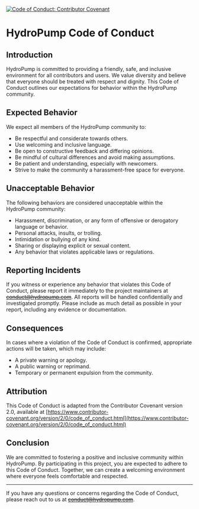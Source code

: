 [![Code of Conduct: Contributor Covenant](https://img.shields.io/badge/code_of_conduct-contributor_covenant-14cc21)](https://github.com/EthicalSource/contributor_covenant)

# HydroPump Code of Conduct
## Introduction

HydroPump is committed to providing a friendly, safe, and inclusive environment for all contributors and users. We value diversity and believe that everyone should be treated with respect and dignity. This Code of Conduct outlines our expectations for behavior within the HydroPump community.

## Expected Behavior

We expect all members of the HydroPump community to:

- Be respectful and considerate towards others.
- Use welcoming and inclusive language.
- Be open to constructive feedback and differing opinions.
- Be mindful of cultural differences and avoid making assumptions.
- Be patient and understanding, especially with newcomers.
- Strive to make the community a harassment-free space for everyone.

## Unacceptable Behavior

The following behaviors are considered unacceptable within the HydroPump community:

- Harassment, discrimination, or any form of offensive or derogatory language or behavior.
- Personal attacks, insults, or trolling.
- Intimidation or bullying of any kind.
- Sharing or displaying explicit or sexual content.
- Any behavior that violates applicable laws or regulations.

## Reporting Incidents

If you witness or experience any behavior that violates this Code of Conduct, please report it immediately to the project maintainers at ~~[conduct@hydropump.com](mailto:conduct@hydropump.com)~~. All reports will be handled confidentially and investigated promptly. Please include as much detail as possible in your report, including any evidence or documentation.

## Consequences

In cases where a violation of the Code of Conduct is confirmed, appropriate actions will be taken, which may include:

- A private warning or apology.
- A public warning or reprimand.
- Temporary or permanent expulsion from the community.

## Attribution

This Code of Conduct is adapted from the Contributor Covenant version 2.0, available at [https://www.contributor-covenant.org/version/2/0/code_of_conduct.html](https://www.contributor-covenant.org/version/2/0/code_of_conduct.html)

## Conclusion

We are committed to fostering a positive and inclusive community within HydroPump. By participating in this project, you are expected to adhere to this Code of Conduct. Together, we can create a welcoming environment where everyone feels comfortable and respected.

---

If you have any questions or concerns regarding the Code of Conduct, please reach out to us at ~~[conduct@hydropump.com](mailto:conduct@hydropump.com)~~.